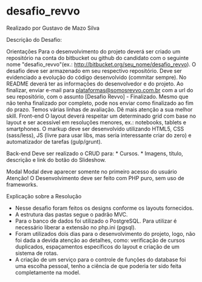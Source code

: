 # desafio_revvo

Realizado por Gustavo de Mazo Silva

Descrição do Desafio:

Orientações
Para o desenvolvimento do projeto deverá ser criado um repositório na conta do bitbucket ou github do candidato com o seguinte nome "desafio_revvo"(ex.: http://bitbucket.org/seu_nome/desafio_revvo).
O desafio deve ser armazenado em seu respectivo repositório.
Deve ser evidenciado a evolução do código desenvolvido (commitar sempre).
No README deverá ter as informações do desenvolvedor e do projeto.
Ao finalizar, enviar e-mail para plataformas@somosrevvo.com.br com a url do seu repositório, com o assunto [Desafio Revvo] - Finalizado.
Mesmo que não tenha finalizado por completo, pode nos enviar como finalizado ao fim do prazo. Temos várias linhas de avaliação.
Dê mais atenção a sua melhor skill.
Front-end
O layout deverá respeitar um determinado grid com base no layout e ser acessível em resoluções menores, ex.: notebooks, tablets e smartphones. O markup deve ser desenvolvido utilizando HTML5, CSS (sass/less), JS (livre para usar libs, mas seria interessante criar do zero) e automatizador de tarefas (gulp/grunt).

Back-end
Deve ser realizado o CRUD para: * Cursos. * Imagens, título, descrição e link do botão do Slideshow.

Modal
Modal deve aparecer somente no primeiro acesso do usuário
Atenção!
O Desenvolvimento deve ser feito com PHP puro, sem uso de frameworks.

Explicação sobre a Resolução

- Nesse desafio foram feitos os designs conforme os layouts fornecidos.
- A estrutura das pastas segue o padrão MVC.
- Para o banco de dados foi utilizado o PostgreSQL. Para utilizar é necessário liberar a extensão no php.ini (pgsql).
- Foram utilizados dois dias para o desenvolvimento do projeto, logo, não foi dada a devida atenção ao detalhes, como: verificação de cursos duplicados, espaçamentos específicos do layout e criação de um sistema de rotas.
- A criação de um serviço para o controle de funções do database foi uma escolha pessoal, tenho a ciência de que poderia ter sido feita completamente na model.
